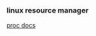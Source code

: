 ### linux resource manager

[proc docs](https://www.kernel.org/doc/html/latest/filesystems/proc.html)
